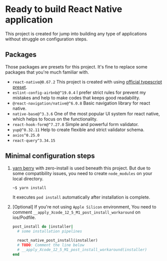 # Ready to build React Native application

This project is created for jump into building any type of applications without struggle on configuration steps.

## Packages

Those packages are presets for this project. It's fine to replace some packages that you're much familiar with.

- `react-native@0.67.2` This project is created with using [official typescript preset](https://github.com/react-native-community/react-native-template-typescript).
- `eslint-config-airbnb@^19.0.4` I prefer strict rules for prevent my mistakes and help to make codes that keeps good readability.
- `@react-navigation/native@^6.0.8` Basic navigation library for react native.
- `native-base@^3.3.6` One of the most popular UI system for react native, which helps to focus on the functionality.
- `react-hook-form@^7.27.0` Simple and powerful form validator.
- `yup@^0.32.11` Help to create flexible and strict validator schema.
- `axios^0.25.0`
- `react-query^3.34.15`
  
## Minimal configuration steps

1. [yarn berry](https://github.com/yarnpkg/berry) with zero-install is used beneath this project. But due to some compatibility issues, you need to create `node_modules` on your local directory.

    ```bash
    ~$ yarn install
    ```

    It executes `pod install` automatically after installation is complete.

2. [Optional] If you're not using `Apple Silicon` environment, You need to comment `__apply_Xcode_12_5_M1_post_install_workaround` on ios/Podfile.

    ```ruby
    post_install do |installer|
      # some installation pipelines

      react_native_post_install(installer)
      # TODO: Comment the line below
      # __apply_Xcode_12_5_M1_post_install_workaround(installer)
    end
    ```